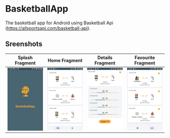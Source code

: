 # BasketballApp
The basketball app for Android using Basketball Api (https://allsportsapi.com/basketball-api).
## Sreenshots
Splash Fragment|Home Fragment|Details Fragment|Favourite Fragment
----|----|----|----
 ![](screenshots/screenshots_splash.jpg)  | ![](screenshots/screenshots_home.jpg) | ![](screenshots/screenshots_details.jpg)  | ![](screenshots/screenshots_favourite.jpg)

